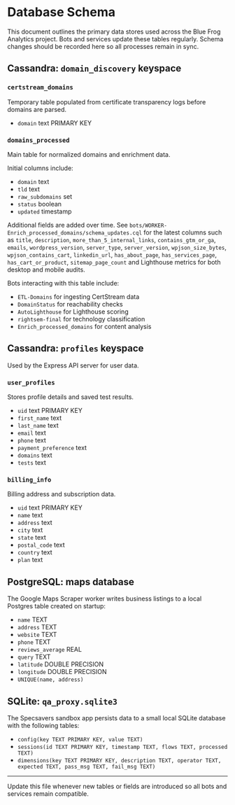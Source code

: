 # Database Schema

This document outlines the primary data stores used across the Blue Frog Analytics project. Bots and services update these tables regularly. Schema changes should be recorded here so all processes remain in sync.

## Cassandra: `domain_discovery` keyspace

### `certstream_domains`
Temporary table populated from certificate transparency logs before domains are parsed.

- `domain` text PRIMARY KEY

### `domains_processed`
Main table for normalized domains and enrichment data.

Initial columns include:
- `domain` text
- `tld` text
- `raw_subdomains` set<text>
- `status` boolean
- `updated` timestamp

Additional fields are added over time. See `bots/WORKER-Enrich_processed_domains/schema_updates.cql` for the latest columns such as `title`, `description`, `more_than_5_internal_links`, `contains_gtm_or_ga`, `emails`, `wordpress_version`, `server_type`, `server_version`, `wpjson_size_bytes`, `wpjson_contains_cart`, `linkedin_url`, `has_about_page`, `has_services_page`, `has_cart_or_product`, `sitemap_page_count` and Lighthouse metrics for both desktop and mobile audits.

Bots interacting with this table include:
- `ETL-Domains` for ingesting CertStream data
- `DomainStatus` for reachability checks
- `AutoLighthouse` for Lighthouse scoring
- `rightsem-final` for technology classification
- `Enrich_processed_domains` for content analysis

## Cassandra: `profiles` keyspace
Used by the Express API server for user data.

### `user_profiles`
Stores profile details and saved test results.

- `uid` text PRIMARY KEY
- `first_name` text
- `last_name` text
- `email` text
- `phone` text
- `payment_preference` text
- `domains` text
- `tests` text

### `billing_info`
Billing address and subscription data.

- `uid` text PRIMARY KEY
- `name` text
- `address` text
- `city` text
- `state` text
- `postal_code` text
- `country` text
- `plan` text

## PostgreSQL: maps database
The Google Maps Scraper worker writes business listings to a local Postgres table created on startup:

- `name` TEXT
- `address` TEXT
- `website` TEXT
- `phone` TEXT
- `reviews_average` REAL
- `query` TEXT
- `latitude` DOUBLE PRECISION
- `longitude` DOUBLE PRECISION
- `UNIQUE(name, address)`

## SQLite: `qa_proxy.sqlite3`
The Specsavers sandbox app persists data to a small local SQLite database with the following tables:

- `config(key TEXT PRIMARY KEY, value TEXT)`
- `sessions(id TEXT PRIMARY KEY, timestamp TEXT, flows TEXT, processed TEXT)`
- `dimensions(key TEXT PRIMARY KEY, description TEXT, operator TEXT, expected TEXT, pass_msg TEXT, fail_msg TEXT)`

---
Update this file whenever new tables or fields are introduced so all bots and services remain compatible.
